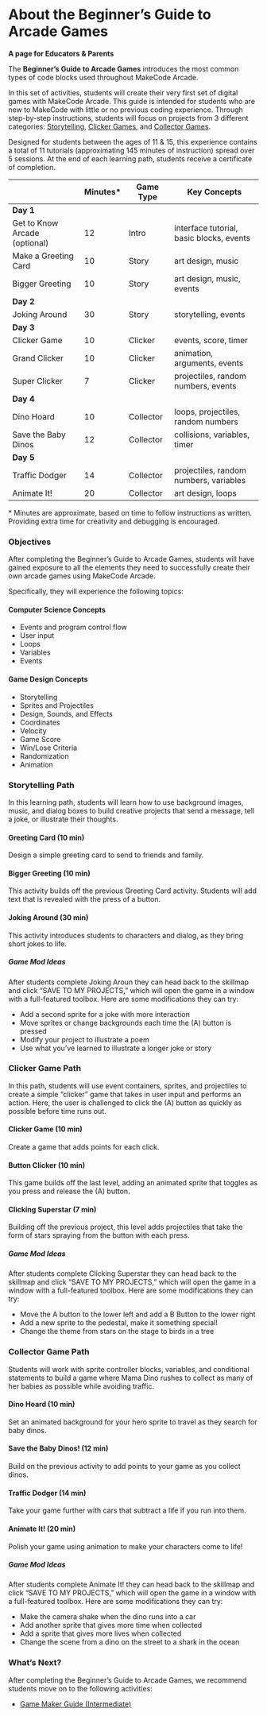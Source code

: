 # About the Beginner’s Guide to Arcade Games

**A page for Educators & Parents**

The **Beginner’s Guide to Arcade Games** introduces the most common types of code blocks used throughout MakeCode Arcade.

In this set of activities, students will create their very first set of digital games with MakeCode Arcade.  This guide is intended for students who are new to MakeCode with little or no previous coding experience.  Through step-by-step instructions, students will focus on projects from 3 different categories: [Storytelling](#storytelling-path), [Clicker Games](#clicker-game-path), and [Collector Games](#collector-game-path).

Designed for students between the ages of 11 & 15, this experience contains a total of 11 tutorials (approximating 145 minutes of instruction) spread over 5 sessions.  At the end of each learning path, students receive a certificate of completion.

|                 | Minutes* | Game Type | Key Concepts |
| --------------- | -------- | --------- | ------------ |
| **Day 1**           |          |           |              |
| Get to Know Arcade (optional) | 12 | Intro | interface tutorial, basic blocks, events |
| Make a Greeting Card | 10 | Story | art design, music |
| Bigger Greeting | 10 | Story | art design, music, events |
| **Day 2**           |          |           |              |
| Joking Around   |30 | Story | storytelling, events |
| **Day 3**           |          |           |              |
| Clicker Game    |10  | Clicker | events, score, timer |
| Grand Clicker   |10 | Clicker | animation, arguments, events |
| Super Clicker   |7  | Clicker | projectiles, random numbers, events |
| **Day 4**           |          |           |              |
| Dino Hoard      | 10       | Collector | loops, projectiles, random numbers |
| Save the Baby Dinos | 12   | Collector | collisions, variables, timer |
| **Day 5**  |          |           |              |
| Traffic Dodger | 14 | Collector | projectiles, random numbers, variables |
| Animate It! | 20 | Collector | art design, loops |

\* Minutes are approximate, based on time to follow instructions as written. Providing extra time for creativity and debugging is encouraged.

### Objectives 

After completing the Beginner’s Guide to Arcade Games, students will have gained exposure to all the elements they need to successfully create their own arcade games using MakeCode Arcade.

Specifically, they will experience the following topics:

#### Computer Science Concepts

- Events and program control flow
- User input
- Loops
- Variables
- Events

#### Game Design Concepts

- Storytelling
- Sprites and Projectiles
- Design, Sounds, and Effects
- Coordinates
- Velocity
- Game Score
- Win/Lose Criteria
- Randomization
- Animation

### Storytelling Path

In this learning path, students will learn how to use background images, music, and dialog boxes to build creative projects that send a message, tell a joke, or illustrate their thoughts. 

#### Greeting Card (10 min)

Design a simple greeting card to send to friends and family. 

#### Bigger Greeting (10 min)

This activity builds off the previous Greeting Card activity.  Students will add text that is revealed with the press of a button. 

#### Joking Around (30 min)

This activity introduces students to characters and dialog, as they bring short jokes to life.

##### Game Mod Ideas

After students complete Joking Aroun they can head back to the skillmap and click “SAVE TO MY PROJECTS,” which will open the game in a window with a full-featured toolbox.  Here are some modifications they can try: 

- Add a second sprite for a joke with more interaction 
- Move sprites or change backgrounds each time the (A) button is pressed 
- Modify your project to illustrate a poem 
- Use what you’ve learned to illustrate a longer joke or story

### Clicker Game Path

In this path, students will use event containers, sprites, and projectiles to create a simple “clicker” game that takes in user input and performs an action.  Here, the user is challenged to click the (A) button as quickly as possible before time runs out. 

#### Clicker Game (10 min)

Create a game that adds points for each click. 

#### Button Clicker (10 min)

This game builds off the last level, adding an animated sprite that toggles as you press and release the (A) button.

#### Clicking Superstar (7 min)

Building off the previous project, this level adds projectiles that take the form of stars spraying from the button with each press. 

##### Game Mod Ideas

After students complete Clicking Superstar they can head back to the skillmap and click “SAVE TO MY PROJECTS,” which will open the game in a window with a full-featured toolbox.  Here are some modifications they can try: 

- Move the A button to the lower left and add a B Button to the lower right 
- Add a new sprite to the pedestal, make it something special! 
- Change the theme from stars on the stage to birds in a tree 

### Collector Game Path

Students will work with sprite controller blocks, variables, and conditional statements to build a game where Mama Dino rushes to collect as many of her babies as possible while avoiding traffic.  

#### Dino Hoard (10 min)

Set an animated background for your hero sprite to travel as they search for baby dinos. 

#### Save the Baby Dinos! (12 min)

Build on the previous activity to add points to your game as you collect dinos. 

#### Traffic Dodger (14 min)

Take your game further with cars that subtract a life if you run into them. 

#### Animate It! (20 min)

Polish your game using animation to make your characters come to life! 

##### Game Mod Ideas

After students complete Animate It! they can head back to the skillmap and click “SAVE TO MY PROJECTS,” which will open the game in a window with a full-featured toolbox.  Here are some modifications they can try: 

- Make the camera shake when the dino runs into a car 
- Add another sprite that gives more time when collected 
- Add a sprite that gives more lives when collected 
- Change the scene from a dino on the street to a shark in the ocean

### What’s Next?

After completing the Beginner’s Guide to Arcade Games, we recommend students move on to the following activities:

- [Game Maker Guide (Intermediate)](https://arcade.makecode.com/--skillmap)
